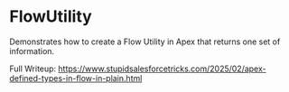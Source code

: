 # FlowUtility
Demonstrates how to create a Flow Utility in Apex that returns one set of information.

Full Writeup:
https://www.stupidsalesforcetricks.com/2025/02/apex-defined-types-in-flow-in-plain.html
